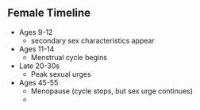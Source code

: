 ## Female Timeline 
- Ages 9-12 
	- secondary sex characteristics appear
- Ages 11-14 
	- Menstrual cycle begins
- Late 20-30s 
	- Peak sexual urges
- Ages 45-55
	- Menopause (cycle stops, but sex urge continues)
	- 